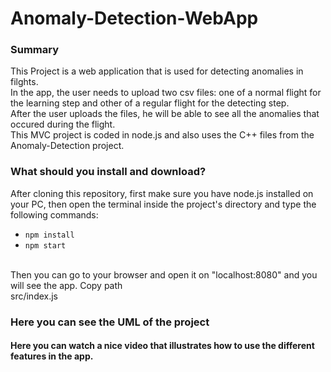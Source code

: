 # Anomaly-Detection-WebApp

### Summary
This Project is a web application that is used for detecting anomalies in filghts.<br />
In the app, the user needs to upload two csv files: one of a normal flight for the learning step and other of a regular flight for the detecting step.<br />
After the user uploads the files, he will be able to see all the anomalies that occured during the flight.<br />
This MVC project is coded in node.js and also uses the C++ files from the Anomaly-Detection project.

### What should you install and download?
After cloning this repository, first make sure you have node.js installed on your PC, then open the terminal inside the project's directory and type the following commands:<br />

- ``npm install``<br />
- ``npm start ``
<br/>
Then you can go to your browser and open it on "localhost:8080" and you will see the app.

<clipboard-copy for="blob-path" class="btn btn-sm BtnGroup-item">
  Copy path
</clipboard-copy>
<div id="blob-path">src/index.js</div>

### Here you can see the UML of the project

#### Here you can watch a nice video that illustrates how to use the different features in the app.
 
